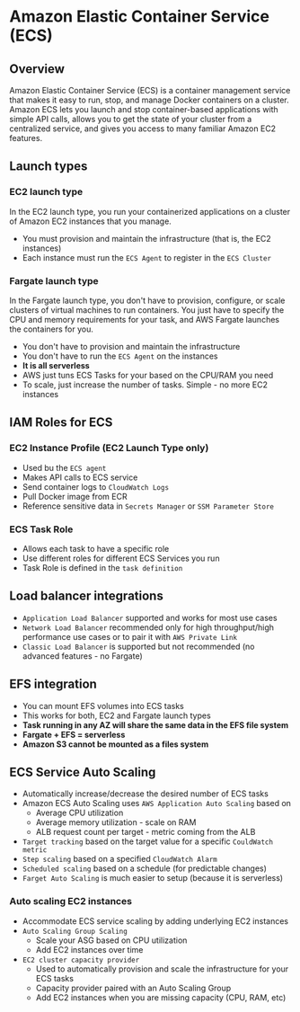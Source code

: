 # Amazon Elastic Container Service (ECS)

## Overview

Amazon Elastic Container Service (ECS) is a container management service that makes it easy to run, stop, and manage Docker containers on a cluster. Amazon ECS lets you launch and stop container-based applications with simple API calls, allows you to get the state of your cluster from a centralized service, and gives you access to many familiar Amazon EC2 features.

## Launch types

### EC2 launch type

In the EC2 launch type, you run your containerized applications on a cluster of Amazon EC2 instances that you manage.

- You must provision and maintain the infrastructure (that is, the EC2 instances)
- Each instance must run the `ECS Agent` to register in the `ECS Cluster`

### Fargate launch type

In the Fargate launch type, you don't have to provision, configure, or scale clusters of virtual machines to run containers. You just have to specify the CPU and memory requirements for your task, and AWS Fargate launches the containers for you.

- You don't have to provision and maintain the infrastructure
- You don't have to run the `ECS Agent` on the instances
- **It is all serverless**
- AWS just tuns ECS Tasks for your based on the CPU/RAM you need
- To scale, just increase the number of tasks. Simple - no more EC2 instances

## IAM Roles for ECS

### EC2 Instance Profile (EC2 Launch Type only)

- Used bu the `ECS agent`
- Makes API calls to ECS service
- Send container logs to `CloudWatch Logs`
- Pull Docker image from ECR
- Reference sensitive data in `Secrets Manager` or `SSM Parameter Store`

### ECS Task Role

- Allows each task to have a specific role
- Use different roles for different ECS Services you run
- Task Role is defined in the `task definition`

## Load balancer integrations

- `Application Load Balancer` supported and works for most use cases
- `Network Load Balancer` recommended only for high throughput/high performance use cases or to pair it with `AWS Private Link`
- `Classic Load Balancer` is supported but not recommended (no advanced features - no Fargate)

## EFS integration

- You can mount EFS volumes into ECS tasks
- This works for both, EC2 and Fargate launch types
- **Task running in any AZ will share the same data in the EFS file system**
- **Fargate + EFS = serverless**
- **Amazon S3 cannot be mounted as a files system**

## ECS Service Auto Scaling

- Automatically increase/decrease the desired number of ECS tasks
- Amazon ECS Auto Scaling uses `AWS Application Auto Scaling` based on
  - Average CPU utilization
  - Average memory utilization - scale on RAM
  - ALB request count per target - metric coming from the ALB
- `Target tracking` based on the target value for a specific `CouldWatch metric`
- `Step scaling` based on a specified `CloudWatch Alarm`
- `Scheduled scaling` based on a schedule (for predictable changes)
- `Farget Auto Scaling` is much easier to setup (because it is serverless)

### Auto scaling EC2 instances

- Accommodate ECS service scaling by adding underlying EC2 instances
- `Auto Scaling Group Scaling`
  - Scale your ASG based on CPU utilization
  - Add EC2 instances over time
- `EC2 cluster capacity provider`
  - Used to automatically provision and scale the infrastructure for your ECS tasks
  - Capacity provider paired with an Auto Scaling Group
  - Add EC2 instances when you are missing capacity (CPU, RAM, etc)
